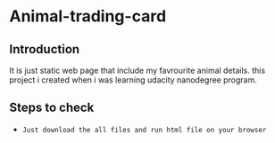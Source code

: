 # Animal-trading-card


## Introduction
It is just static web page that include my favrourite animal details. this project i created when i was learning udacity nanodegree program.


## Steps to check
- `Just download the all files and run html file on your browser` 
